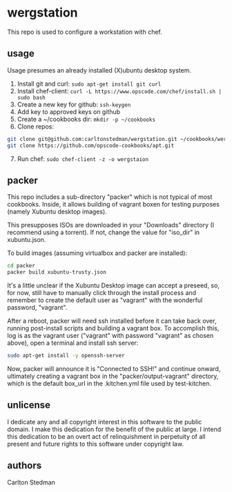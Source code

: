 # wergstation

This repo is used to configure a workstation with chef.

## usage

Usage presumes an already installed (X)ubuntu desktop system.

1. Install git and curl: `sudo apt-get install git curl`
2. Install chef-client: `curl -L https://www.opscode.com/chef/install.sh | sudo bash`
3. Create a new key for github: `ssh-keygen`
4. Add key to approved keys on github
5. Create a ~/cookbooks dir: `mkdir -p ~/cookbooks`
6. Clone repos:
```bash
git clone git@github.com:carltonstedman/wergstation.git ~/cookbooks/wergstation
git clone https://github.com/opscode-cookbooks/apt.git
```
7. Run chef: `sudo chef-client -z -o wergstaion`

## packer

This repo includes a sub-directory "packer" which is not typical of most cookbooks. Inside, it allows building of vagrant boxen for testing purposes (namely Xubuntu desktop images).

This presupposes ISOs are downloaded in your "Downloads" directory (I recommend using a torrent). If not, change the value for "iso_dir" in xubuntu.json.

To build images (assuming virtualbox and packer are installed):

```bash
cd packer
packer build xubuntu-trusty.json
```

It's a little unclear if the Xubuntu Desktop image can accept a preseed, so, for now, still have to manually click through the install process and remember to create the default user as "vagrant" with the wonderful password, "vagrant".

After a reboot, packer will need ssh installed before it can take back over, running post-install scripts and building a vagrant box. To accomplish this, log is as the vagrant user ("vagrant" with password "vagrant" as chosen above), open a terminal and install ssh server:

```bash
sudo apt-get install -y openssh-server
```

Now, packer will announce it is "Connected to SSH!" and continue onward, ultimately creating a vagrant box in the "packer/output-vagrant" directory, which is the default box_url in the .kitchen.yml file used by test-kitchen.

## unlicense

I dedicate any and all copyright interest in this software to the
public domain. I make this dedication for the benefit of the public at
large. I intend this
dedication to be an overt act of relinquishment in perpetuity of all
present and future rights to this software under copyright law.

## authors

Carlton Stedman
